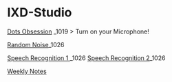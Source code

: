 # IXD-Studio

[Dots Obsession](https://openprocessing.org/sketch/1335773) _1019 > Turn on your Microphone!

[Random Noise](https://openprocessing.org/sketch/1335902)_1026

[Speech Recognition 1 ](https://openprocessing.org/sketch/1355110)_1026
[Speech Recognition 2](https://openprocessing.org/sketch/1352805)_1026


[Weekly Notes](https://github.com/jljuli/IXD-Studio/wiki)
